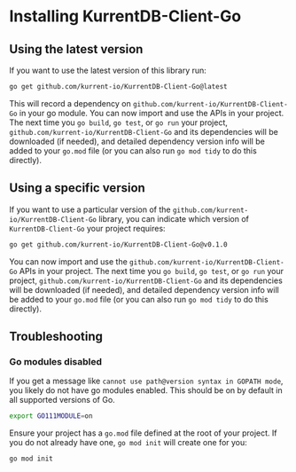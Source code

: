 # Installing KurrentDB-Client-Go

## Using the latest version

If you want to use the latest version of this library run:

```sh
go get github.com/kurrent-io/KurrentDB-Client-Go@latest
```

This will record a dependency on `github.com/kurrent-io/KurrentDB-Client-Go` in your go module. You can now import and
use the APIs in your project. The next time you `go build`, `go test`, or `go run` your project,
`github.com/kurrent-io/KurrentDB-Client-Go` and its dependencies will be downloaded (if needed), and detailed dependency
version info will be added to your `go.mod` file (or you can also run `go mod tidy` to do this directly).

## Using a specific version

If you want to use a particular version of the `github.com/kurrent-io/KurrentDB-Client-Go` library,
you can indicate which version of `KurrentDB-Client-Go` your project requires:

```sh
go get github.com/kurrent-io/KurrentDB-Client-Go@v0.1.0
```

You can now import and use the `github.com/kurrent-io/KurrentDB-Client-Go` APIs in your project.
The next time you `go build`, `go test`, or `go run` your project,
`github.com/kurrent-io/KurrentDB-Client-Go` and its dependencies will be downloaded (if needed),
and detailed dependency version info will be added to your `go.mod` file
(or you can also run `go mod tidy` to do this directly).

## Troubleshooting

### Go modules disabled

If you get a message like `cannot use path@version syntax in GOPATH mode`,
you likely do not have go modules enabled. This should be on by default in all
supported versions of Go.

```sh
export GO111MODULE=on
```

Ensure your project has a `go.mod` file defined at the root of your project.
If you do not already have one, `go mod init` will create one for you:

```sh
go mod init
```